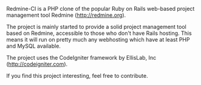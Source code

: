 Redmine-CI is a PHP clone of the popular Ruby on Rails web-based project management tool Redmine (http://redmine.org).

The project is mainly started to provide a solid project management tool based on Redmine, accessible to those who don't have Rails hosting. This means it will run on pretty much any webhosting which have at least PHP and MySQL available.

The project uses the CodeIgniter framework by EllisLab, Inc (http://codeigniter.com).

If you find this project interesting, feel free to contribute.